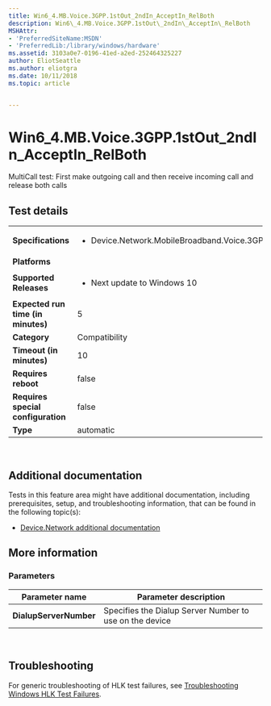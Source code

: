 ```yaml
---
title: Win6_4.MB.Voice.3GPP.1stOut_2ndIn_AcceptIn_RelBoth
description: Win6\_4.MB.Voice.3GPP.1stOut\_2ndIn\_AcceptIn\_RelBoth
MSHAttr:
- 'PreferredSiteName:MSDN'
- 'PreferredLib:/library/windows/hardware'
ms.assetid: 3103a0e7-0196-41ed-a2ed-252464325227
author: EliotSeattle
ms.author: eliotgra
ms.date: 10/11/2018
ms.topic: article


---
```


# Win6_4.MB.Voice.3GPP.1stOut_2ndIn_AcceptIn_RelBoth


MultiCall test: First make outgoing call and then receive incoming call and release both calls

## Test details
|||
|---|---|
| **Specifications**  | <ul><li>Device.Network.MobileBroadband.Voice.3GPP.Discretional</li></ul> |  
| **Platforms**   | <ul></ul> |
| **Supported Releases** | <ul><li>Next update to Windows 10</li></ul> |
|**Expected run time (in minutes)**| 5 |
|**Category**| Compatibility |
|**Timeout (in minutes)**| 10 |
|**Requires reboot**| false |
|**Requires special configuration**| false |
|**Type**| automatic |

 

## <span id="Additional_documentation"></span><span id="additional_documentation"></span><span id="ADDITIONAL_DOCUMENTATION"></span>Additional documentation


Tests in this feature area might have additional documentation, including prerequisites, setup, and troubleshooting information, that can be found in the following topic(s):

-   [Device.Network additional documentation](device-network-additional-documentation.md)

## <span id="More_information"></span><span id="more_information"></span><span id="MORE_INFORMATION"></span>More information


### <span id="Parameters"></span><span id="parameters"></span><span id="PARAMETERS"></span>Parameters

| Parameter name         | Parameter description                                   |
|------------------------|---------------------------------------------------------|
| **DialupServerNumber** | Specifies the Dialup Server Number to use on the device |

 

## <span id="Troubleshooting"></span><span id="troubleshooting"></span><span id="TROUBLESHOOTING"></span>Troubleshooting


For generic troubleshooting of HLK test failures, see [Troubleshooting Windows HLK Test Failures](..\user\troubleshooting-windows-hlk-test-failures.md).

 

 






